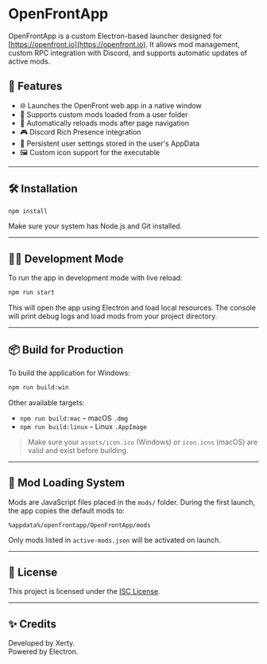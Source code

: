 # OpenFrontApp

OpenFrontApp is a custom Electron-based launcher designed for [https://openfront.io](https://openfront.io). It allows mod management, custom RPC integration with Discord, and supports automatic updates of active mods.

## 🚀 Features

- 🌐 Launches the OpenFront web app in a native window
- 🧩 Supports custom mods loaded from a user folder
- 🔄 Automatically reloads mods after page navigation
- 🎮 Discord Rich Presence integration
- 💾 Persistent user settings stored in the user's AppData
- 🖼 Custom icon support for the executable

---

## 🛠 Installation

```bash
npm install
```

Make sure your system has Node.js and Git installed.

---

## 👨‍💻 Development Mode

To run the app in development mode with live reload:

```bash
npm run start
```

This will open the app using Electron and load local resources. The console will print debug logs and load mods from your project directory.

---

## 📦 Build for Production

To build the application for Windows:

```bash
npm run build:win
```

Other available targets:

- `npm run build:mac` – macOS `.dmg`
- `npm run build:linux` – Linux `.AppImage`

> Make sure your `assets/icon.ico` (Windows) or `icon.icns` (macOS) are valid and exist before building.

---

## 📁 Mod Loading System

Mods are JavaScript files placed in the `mods/` folder. During the first launch, the app copies the default mods to:

```
%appdata%/openfrontapp/OpenFrontApp/mods
```

Only mods listed in `active-mods.json` will be activated on launch.


---

## 📄 License

This project is licensed under the [ISC License](https://opensource.org/licenses/ISC).

---

## ✨ Credits

Developed by Xerty.  
Powered by Electron.
